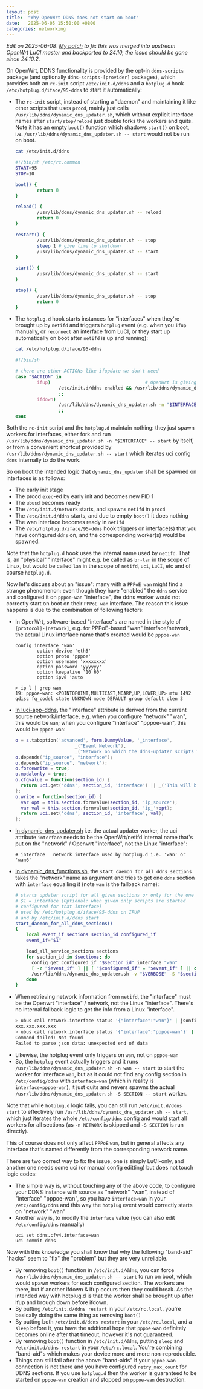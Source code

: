 ```yaml
---
layout: post
title:  "Why OpenWrt DDNS does not start on boot"
date:   2025-06-05 15:50:00 +0800
categories: networking
---
```


_Edit on 2025-06-08: [My patch](https://github.com/openwrt/luci/pull/7809) to fix this was merged into upstream OpenWrt LuCI master and backported to 24.10, the issue should be gone since 24.10.2._

On OpenWrt, DDNS functionality is provided by the opt-in `ddns-scripts` package (and optionally `ddns-scripts-[provider]` packages), which provides both an `rc-init` script `/etc/init.d/ddns` and a `hotplug.d` hook `/etc/hotplug.d/iface/95-ddns` to start it automatically:
- The `rc-init` script, instead of starting a "daemon" and maintaining it like other scripts that uses `procd`, mainly just calls `/usr/lib/ddns/dynamic_dns_updater.sh`, which without explicit interface names after `start/stop/reload` just double forks the workers and quits. Note it has an empty `boot()` function which shadows `start()` on boot, i.e. `/usr/lib/ddns/dynamic_dns_updater.sh -- start` would not be run on boot.

    ```sh
    cat /etc/init.d/ddns
    ```
    ```sh
    #!/bin/sh /etc/rc.common
    START=95
    STOP=10

    boot() {
            return 0
    }

    reload() {
            /usr/lib/ddns/dynamic_dns_updater.sh -- reload
            return 0
    }

    restart() {
            /usr/lib/ddns/dynamic_dns_updater.sh -- stop
            sleep 1 # give time to shutdown
            /usr/lib/ddns/dynamic_dns_updater.sh -- start
    }

    start() {
            /usr/lib/ddns/dynamic_dns_updater.sh -- start
    }

    stop() {
            /usr/lib/ddns/dynamic_dns_updater.sh -- stop
            return 0
    }

    ```
- The `hotplug.d` hook starts instances for "interfaces" when they're brought up by `netifd` and triggers `hotplug` event (e.g. when you `ifup` manually, or `reconnect` an interface from LuCI, or they start up automatically on boot after `netifd` is up and running):
    ```sh
    cat /etc/hotplug.d/iface/95-ddns
    ```
    ```sh
    #!/bin/sh

    # there are other ACTIONs like ifupdate we don't need
    case "$ACTION" in
            ifup)                                   # OpenWrt is giving a network not phys. Interface
                    /etc/init.d/ddns enabled && /usr/lib/ddns/dynamic_dns_updater.sh -n "$INTERFACE" -- start
                    ;;
            ifdown)
                    /usr/lib/ddns/dynamic_dns_updater.sh -n "$INTERFACE" -- stop
                    ;;
    esac
    ```

Both the `rc-init` script and the `hotplug.d` maintain nothing: they just spawn workers for interfaces, either fork and run `/usr/lib/ddns/dynamic_dns_updater.sh -n "$INTERFACE" -- start` by itself, or from a convenient shortcut provided by `/usr/lib/ddns/dynamic_dns_updater.sh -- start` which iterates uci config `ddns` internally to do the work.

So on boot the intended logic that `dynamic_dns_updater` shall be spawned on interfaces is as follows:
- The early init stage
- The procd `exec`-ed by early init and becomes new PID 1
- The `ubusd` becomes ready
- The `/etc/init.d/network` starts, and spawns `netifd` in `procd`
- The `/etc/init.d/ddns` starts, and due to empty `boot()` it does nothing
- The wan interface becomes ready in `netifd`
- The `/etc/hotplug.d/iface/95-ddns` hook triggers on interface(s) that you have configured `ddns` on, and the corresponding worker(s) would be spawned.

Note that the `hotplug.d` hook uses the internal name used by `netifd`. That is, an "physical" "interface" might e.g. be called as `br-lan` in the scope of Linux, but would be called `lan` in the scope of `netifd`, `uci`, `LuCI`, etc and of course `hotplug.d`.

Now let's discuss about an "issue": many with a `PPPoE wan` might find a strange phenomenon: even though they have "enabled" the `ddns` service and configured it on `pppoe-wan` "interface", the ddns worker would not correctly start on boot on their `PPPoE wan` interface. The reason this issue happens is due to the combination of following factors:
- In OpenWrt, software-based "interface"s are named in the style of `[protocol]-[network]`, e.g. for PPPoE-based "wan" interface/network, the actual Linux interface name that's created would be `pppoe-wan`
  ```
  config interface 'wan'
          option device 'eth5'
          option proto 'pppoe'
          option username 'xxxxxxxx'
          option password 'yyyyyy'
          option keepalive '10 60'
          option ipv6 'auto
  ```
  ```
  > ip l | grep wan
  19: pppoe-wan: <POINTOPOINT,MULTICAST,NOARP,UP,LOWER_UP> mtu 1492 qdisc fq_codel state UNKNOWN mode DEFAULT group default qlen 3
  ```
- [In luci-app-ddns](https://github.com/openwrt/luci/blob/55c93e60b4e598e81eeb1774d5d83ac32b245016/applications/luci-app-ddns/htdocs/luci-static/resources/view/ddns/overview.js#L899), the "interface" attribute is derived from the current source network/interface, e.g. when you configure "network" "wan", this would be `wan`; when you configure "interface" "pppoe-wan", this would be `pppoe-wan`:
  ```lua
  o = s.taboption('advanced', form.DummyValue, '_interface',
						_("Event Network"),
						_("Network on which the ddns-updater scripts will be started"));
  o.depends("ip_source", "interface");
  o.depends("ip_source", "network");
  o.forcewrite = true;
  o.modalonly = true;
  o.cfgvalue = function(section_id) {
    return uci.get('ddns', section_id, 'interface') || _('This will be autoset to the selected interface');
  };
  o.write = function(section_id) {
    var opt = this.section.formvalue(section_id, 'ip_source');
    var val = this.section.formvalue(section_id, 'ip_'+opt);
    return uci.set('ddns', section_id, 'interface', val);
  };
  ```
- [In dynamic_dns_updater.sh](https://github.com/openwrt/packages/blob/08b4fcd5e6b2ec5853c7eedd548bff0d3f541fbe/net/ddns-scripts/files/usr/lib/ddns/dynamic_dns_updater.sh#L135) i.e. the actual updater worker, the uci attribute `interface` needs to be the OpenWrt/netifd internal name that's put on the "network" / Openwrt "interface", not the Linux "interface":
  ```
  # interface 	network interface used by hotplug.d i.e. 'wan' or 'wan6'
  ```
- [In dynamic_dns_functions.sh](https://github.com/openwrt/packages/blob/08b4fcd5e6b2ec5853c7eedd548bff0d3f541fbe/net/ddns-scripts/files/usr/lib/ddns/dynamic_dns_functions.sh#L179), the `start_daemon_for_all_ddns_sections` takes the "network" name as argument and tries to get one `ddns` section with `interface` equalling it (note `wan` is the fallback name):
  ```sh
  # starts updater script for all given sections or only for the one given
  # $1 = interface (Optional: when given only scripts are started
  # configured for that interface)
  # used by /etc/hotplug.d/iface/95-ddns on IFUP
  # and by /etc/init.d/ddns start
  start_daemon_for_all_ddns_sections()
  {
      local event_if sections section_id configured_if
      event_if="$1"

      load_all_service_sections sections
      for section_id in $sections; do
        config_get configured_if "$section_id" interface "wan"
        [ -z "$event_if" ] || [ "$configured_if" = "$event_if" ] || continue
        /usr/lib/ddns/dynamic_dns_updater.sh -v "$VERBOSE" -S "$section_id" -- start &
      done
  }
  ```
- When retrieving network information from `netifd`, the "interface" must be the Openwrt "interface" / network, not the Linux "interface". There's no internal fallback logic to get the info from a Linux "interface".
  ```sh
  > ubus call network.interface status '{"interface":"wan"}' | jsonfilter -e '@["ipv4-address"][0].address'
  xxx.xxx.xxx.xxx
  > ubus call network.interface status '{"interface":"pppoe-wan"}' | jsonfilter -e '@["ipv4-address"][0].address'
  Command failed: Not found
  Failed to parse json data: unexpected end of data
  ```
- Likewise, the hotplug event only triggers on `wan`, not on `pppoe-wan`
- So, the `hotplug` event actually triggers and it runs `/usr/lib/ddns/dynamic_dns_updater.sh -n wan -- start` to start the worker for interface `wan`, but as it could not find any config section in `/etc/config/ddns` with `interface=wan` (which in reality is `interface=pppoe-wan`), it just quits and nevers spawns the actual `/usr/lib/ddns/dynamic_dns_updater.sh -S SECTION -- start` worker.

Note that while `hotplug.d` logic fails, you can still run `/etc/init.d/ddns start` to effectively run `/usr/lib/ddns/dynamic_dns_updater.sh -- start`, which just iterates the whole `/etc/config/ddns` config and would start all workers for all sections (as `-n NETWORK` is skipped and `-S SECTION` is run directly).

This of course does not only affect `PPPoE` `wan`, but in general affects any interface that's named differently from the corresponding network name.

There are two correct way to fix the issue, one is simply LuCI-only, and another one needs some uci (or manual config editting) but does not touch logic codes:
- The simple way is, without touching any of the above code, to configure your DDNS instance with source as "network" "wan", instead of "interface" "pppoe-wan", so you have `interface=wan` in your `/etc/config/ddns` and this way the `hotplug` event would correctly starts on "network" "wan"
- Another way is, to modify the `interface` value (you can also edit `/etc/config/ddns` manually)
  ```
  uci set ddns.cfv4.interface=wan
  uci commit ddns
  ```

Now with this knowledge you shall know that why the following "band-aid" "hacks" seem to "fix" the "problem" but they are very unreliable.
- By removing `boot()` function in `/etc/init.d/ddns`, you can force `/usr/lib/ddns/dynamic_dns_updater.sh -- start` to run on boot, which would spawn workers for each configured section. The workers are there, but if another ifdown & ifup occurs then they could break. As the intended way with hotplug.d is that the worker shall be brought up after ifup and brough down before ifdown.
- By putting `/etc/init.d/ddns restart` in your `/etc/rc.local`, you're basically doing the same thing as removing `boot()`
- By putting both `/etc/init.d/ddns restart` in your `/etc/rc.local`, and a `sleep` before it, you have the addtional hope that `pppoe-wan` definitely becomes online after that timeout, however it's not guaranteed.
- By removing `boot()` function in `/etc/init.d/ddns`, putting `sleep` and `/etc/init.d/ddns restart` in your `/etc/rc.local`. You're combining "band-aid"s which makes your device more and more non-reproducible.
- Things can still fail after the above "band-aids" if your `pppoe-wan` connection is not there and you have configured `retry_max_count` for DDNS sections. If you use `hotplug.d` then the worker is guaranteed to be started on `pppoe-wan` creation and stopped on `pppoe-wan` destruction.


